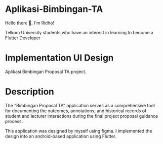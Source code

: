 # Aplikasi-Bimbingan-TA

Hello there :wave:, I'm Ridho!

Telkom University students who have an interest in learning to become a Flutter Developer

# Implementation UI Design

Aplikasi Bimbingan Proposal TA project.

# Description

The "Bimbingan Proposal TA" application serves as a comprehensive tool for documenting the outcomes, annotations, and historical records of student and lecturer interactions during the final project proposal guidance process.

This application was designed by myself using figma. I implemented the design into an android-based application using Flutter.
